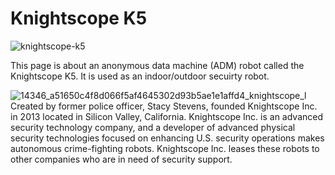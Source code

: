 # Knightscope K5
![knightscope-k5](https://user-images.githubusercontent.com/67583875/87865270-0266b780-c9ae-11ea-8c86-a5f919b571e4.jpg)

This page is about an anonymous data machine (ADM) robot called the Knightscope K5. It is used as an indoor/outdoor secuirty robot. 

![14346_a51650c4f8d066f5af4645302d93b5ae1e1affd4_knightscope_l](https://user-images.githubusercontent.com/67583875/87865426-1f03ef00-c9b0-11ea-8dd3-a7bf2fa929eb.png) Created by former police officer, Stacy Stevens, founded Knightscope Inc. in 2013 located in Silicon Valley, California. Knightscope Inc. is an advanced security technology company, and a developer of advanced physical security technologies focused on enhancing U.S. security operations makes autonomous crime-fighting robots. Knightscope Inc. leases these robots to other companies who are in need of security support. 

